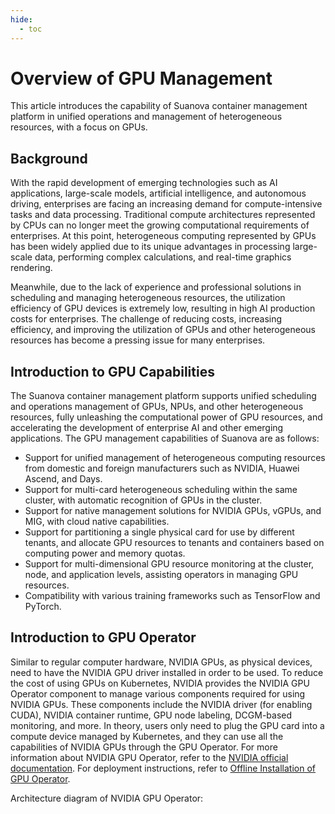 ```yaml
---
hide:
  - toc
---
```


# Overview of GPU Management

This article introduces the capability of Suanova container management platform in unified operations and management of heterogeneous resources, with a focus on GPUs.

## Background

With the rapid development of emerging technologies such as AI applications, large-scale models, artificial intelligence, and autonomous driving, enterprises are facing an increasing demand for compute-intensive tasks and data processing. Traditional compute architectures represented by CPUs can no longer meet the growing computational requirements of enterprises. At this point, heterogeneous computing represented by GPUs has been widely applied due to its unique advantages in processing large-scale data, performing complex calculations, and real-time graphics rendering.

Meanwhile, due to the lack of experience and professional solutions in scheduling and managing heterogeneous resources, the utilization efficiency of GPU devices is extremely low, resulting in high AI production costs for enterprises. The challenge of reducing costs, increasing efficiency, and improving the utilization of GPUs and other heterogeneous resources has become a pressing issue for many enterprises.

## Introduction to GPU Capabilities

The Suanova container management platform supports unified scheduling and operations management of GPUs, NPUs, and other heterogeneous resources, fully unleashing the computational power of GPU resources, and accelerating the development of enterprise AI and other emerging applications. The GPU management capabilities of Suanova are as follows:

- Support for unified management of heterogeneous computing resources from domestic and foreign manufacturers such as NVIDIA, Huawei Ascend, and Days.
- Support for multi-card heterogeneous scheduling within the same cluster, with automatic recognition of GPUs in the cluster.
- Support for native management solutions for NVIDIA GPUs, vGPUs, and MIG, with cloud native capabilities.
- Support for partitioning a single physical card for use by different tenants, and allocate GPU resources to tenants and containers based on computing power and memory quotas.
- Support for multi-dimensional GPU resource monitoring at the cluster, node, and application levels, assisting operators in managing GPU resources.
- Compatibility with various training frameworks such as TensorFlow and PyTorch.

## Introduction to GPU Operator

Similar to regular computer hardware, NVIDIA GPUs, as physical devices, need to have the NVIDIA GPU driver installed in order to be used. To reduce the cost of using GPUs on Kubernetes, NVIDIA provides the NVIDIA GPU Operator component to manage various components required for using NVIDIA GPUs. These components include the NVIDIA driver (for enabling CUDA), NVIDIA container runtime, GPU node labeling, DCGM-based monitoring, and more. In theory, users only need to plug the GPU card into a compute device managed by Kubernetes, and they can use all the capabilities of NVIDIA GPUs through the GPU Operator. For more information about NVIDIA GPU Operator, refer to the [NVIDIA official documentation](https://docs.nvidia.com/datacenter/cloud-native/gpu-operator/latest/index.html). For deployment instructions, refer to [Offline Installation of GPU Operator](nvidia/install_nvidia_driver_of_operator.md).

Architecture diagram of NVIDIA GPU Operator:


